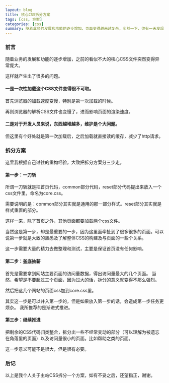 ```yaml
---
layout: blog
title: 核心CSS拆分方案
tags: [css, 方案]
categories: [css]
summary: 随着业务的发展和功能的逐步增加，页面变得越来越复杂，突然一下，你有一天发现CSS文件突然变得很庞大了，庞大到你用vim打开是会出现提示，而这个时候就需要进行CSS拆分了
---
```

### 前言
随着业务的发展和功能的逐步增加，之前的看似不大的核心CSS文件突然变得异常庞大。

这样就产生出了很多的问题。

#### 一是一次性加载这个CSS文件变得很不可取。
首先浏览器的加载速度变慢，特别是第一次加载的时候。

再则浏览器的解析CSS文件也变慢了，进而影响页面的渲染速度。
#### 二是对于开发人员来说，东西越堆越多，维护是个大问题。

但这里有个好处就是第一次加载后，之后加载就直接读的缓存，减少了http请求。
### 拆分方案
这里我根据自己过往的重构经验，大致把拆分方案分三步走。
#### 第一步：一刀斩
所谓一刀斩就是把首页代码，common部分代码，reset部分代码提出来放入一个css文件里，命名为core.css。

需要说明的是：common部分其实就是通用的那一部分样式。reset部分其实就是样式重置的部分。

这样一来，除了首页之外，其他页面都要加载两个css文件。

当然这是第一步，却是最重要的一步，因为这里面牵扯到了很多很多的页面。可以说第一步就是大致的熟悉及了解整体CSS的构建及与页面的一些个关系。

这一步需要大量的精力去做整理和测试，主要是保证首页没有任何影响。

#### 第二步：釜底抽薪

首先是需要拿到网站主要页面的访问量数据，得出访问量最大的几个页面。
当然，希望是不要超过三个页面，因为过大的话，拆分的意义就变得不那么强烈。

然后把这几个网站的页面css加到core.css里。

其实这一步是可以并入第一步的，但是如果放入第一步的话，会造成第一步任务更烦杂。
我所推荐的是渐进式推进。

#### 第三步：继续推进
把剩余的CSS代码归类整合，拆分出一些不经常变动的部分（可以理解为被遗忘在角落里的页面）以及访问量很小的页面。比如帮助之类的页面。

这一步意义可能不是很大，但是很有必要。

### 后记
以上是我个人关于主站CSS拆分一个方案，如有不妥之后，还望指正，谢谢。



